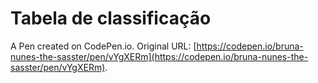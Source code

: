 # Tabela de classificação

A Pen created on CodePen.io. Original URL: [https://codepen.io/bruna-nunes-the-sasster/pen/vYgXERm](https://codepen.io/bruna-nunes-the-sasster/pen/vYgXERm).


